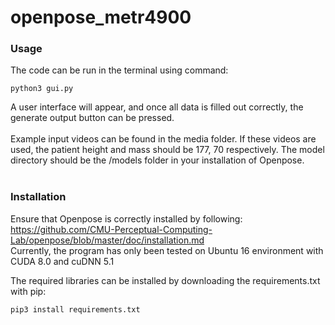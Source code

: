 # openpose_metr4900

<h3> Usage </h3>
 
 The code can be run in the terminal using command:
 <br>
 
 ```python3 gui.py```
 
 A user interface will appear, and once all data is filled out correctly, the generate output button can be pressed.
 <br><br>
 Example input videos can be found in the media folder. If these videos are used, the patient height and mass should be 177, 70 respectively. The model directory should be the /models folder in your installation of Openpose.
 <br><br>

### Installation
Ensure that Openpose is correctly installed by following:
<br>https://github.com/CMU-Perceptual-Computing-Lab/openpose/blob/master/doc/installation.md
<br>
Currently, the program has only been tested on Ubuntu 16 environment with CUDA 8.0 and cuDNN 5.1

The required libraries can be installed by downloading the requirements.txt with pip:

```pip3 install requirements.txt```


